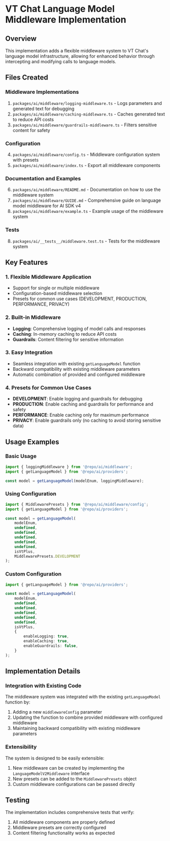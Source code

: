 # VT Chat Language Model Middleware Implementation

## Overview

This implementation adds a flexible middleware system to VT Chat's language model infrastructure, allowing for enhanced behavior through intercepting and modifying calls to language models.

## Files Created

### Middleware Implementations

1. `packages/ai/middleware/logging-middleware.ts` - Logs parameters and generated text for debugging
2. `packages/ai/middleware/caching-middleware.ts` - Caches generated text to reduce API costs
3. `packages/ai/middleware/guardrails-middleware.ts` - Filters sensitive content for safety

### Configuration

4. `packages/ai/middleware/config.ts` - Middleware configuration system with presets
5. `packages/ai/middleware/index.ts` - Export all middleware components

### Documentation and Examples

6. `packages/ai/middleware/README.md` - Documentation on how to use the middleware system
7. `packages/ai/middleware/GUIDE.md` - Comprehensive guide on language model middleware for AI SDK v4
8. `packages/ai/middleware/example.ts` - Example usage of the middleware system

### Tests

8. `packages/ai/__tests__/middleware.test.ts` - Tests for the middleware system

## Key Features

### 1. Flexible Middleware Application

- Support for single or multiple middleware
- Configuration-based middleware selection
- Presets for common use cases (DEVELOPMENT, PRODUCTION, PERFORMANCE, PRIVACY)

### 2. Built-in Middleware

- **Logging**: Comprehensive logging of model calls and responses
- **Caching**: In-memory caching to reduce API costs
- **Guardrails**: Content filtering for sensitive information

### 3. Easy Integration

- Seamless integration with existing `getLanguageModel` function
- Backward compatibility with existing middleware parameters
- Automatic combination of provided and configured middleware

### 4. Presets for Common Use Cases

- **DEVELOPMENT**: Enable logging and guardrails for debugging
- **PRODUCTION**: Enable caching and guardrails for performance and safety
- **PERFORMANCE**: Enable caching only for maximum performance
- **PRIVACY**: Enable guardrails only (no caching to avoid storing sensitive data)

## Usage Examples

### Basic Usage

```typescript
import { loggingMiddleware } from '@repo/ai/middleware';
import { getLanguageModel } from '@repo/ai/providers';

const model = getLanguageModel(modelEnum, loggingMiddleware);
```

### Using Configuration

```typescript
import { MiddlewarePresets } from '@repo/ai/middleware/config';
import { getLanguageModel } from '@repo/ai/providers';

const model = getLanguageModel(
    modelEnum,
    undefined,
    undefined,
    undefined,
    undefined,
    undefined,
    isVtPlus,
    MiddlewarePresets.DEVELOPMENT
);
```

### Custom Configuration

```typescript
import { getLanguageModel } from '@repo/ai/providers';

const model = getLanguageModel(
    modelEnum,
    undefined,
    undefined,
    undefined,
    undefined,
    undefined,
    isVtPlus,
    {
        enableLogging: true,
        enableCaching: true,
        enableGuardrails: false,
    }
);
```

## Implementation Details

### Integration with Existing Code

The middleware system was integrated with the existing `getLanguageModel` function by:

1. Adding a new `middlewareConfig` parameter
2. Updating the function to combine provided middleware with configured middleware
3. Maintaining backward compatibility with existing middleware parameters

### Extensibility

The system is designed to be easily extensible:

1. New middleware can be created by implementing the `LanguageModelV2Middleware` interface
2. New presets can be added to the `MiddlewarePresets` object
3. Custom middleware configurations can be passed directly

## Testing

The implementation includes comprehensive tests that verify:

1. All middleware components are properly defined
2. Middleware presets are correctly configured
3. Content filtering functionality works as expected
